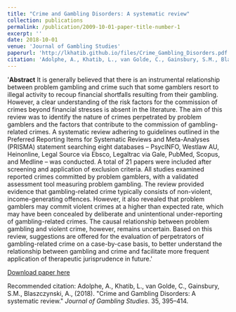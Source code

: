 ```yaml
---
title: "Crime and Gambling Disorders: A systematic review"
collection: publications
permalink: /publication/2009-10-01-paper-title-number-1
excerpt: ''
date: 2018-10-01
venue: 'Journal of Gambling Studies'
paperurl: 'http://lkhatib.github.io/files/Crime_Gambling_Disorders.pdf'
citation: 'Adolphe, A., Khatib, L., van Golde, C., Gainsbury, S.M., Blaszczynski, A., (2018). &quot;Crime and Gambling Disorders: A systematic review.&quot; <i>Journal of Gambling Studies</i>. 35, 395–414.'
---
```

'<b>Abstract</b> It is generally believed that there is an instrumental relationship between problem gambling and crime such that some gamblers resort to illegal activity to recoup financial shortfalls resulting from their gambling. However, a clear understanding of the risk factors for the commission of crimes beyond financial stresses is absent in the literature. The aim of this review was to identify the nature of crimes perpetrated by problem gamblers and the factors that contribute to the commission of gambling-related crimes. A systematic review adhering to guidelines outlined in the Preferred Reporting Items for Systematic Reviews and Meta-Analyses (PRISMA) statement searching eight databases – PsycINFO, Westlaw AU, Heinonline, Legal Source via Ebsco, Legaltrac via Gale, PubMed, Scopus, and Medline – was conducted. A total of 21 papers were included after screening and application of exclusion criteria. All studies examined reported crimes committed by problem gamblers, with a validated assessment tool measuring problem gambling. The review provided evidence that gambling-related crime typically consists of non-violent, income-generating offences. However, it also revealed that problem gamblers may commit violent crimes at a higher than expected rate, which may have been concealed by deliberate and unintentional under-reporting of gambling-related crimes. The causal relationship between problem gambling and violent crime, however, remains uncertain. Based on this review, suggestions are offered for the evaluation of perpetrators of gambling-related crime on a case-by-case basis, to better understand the relationship between gambling and crime and facilitate more frequent application of therapeutic jurisprudence in future.'

[Download paper here](http://lkhatib.github.io/files/Crime_Gambling_Disorders.pdf)

Recommended citation: Adolphe, A., Khatib, L., van Golde, C., Gainsbury, S.M., Blaszczynski, A., (2018). &quot;Crime and Gambling Disorders: A systematic review.&quot; <i>Journal of Gambling Studies</i>. 35, 395–414.
